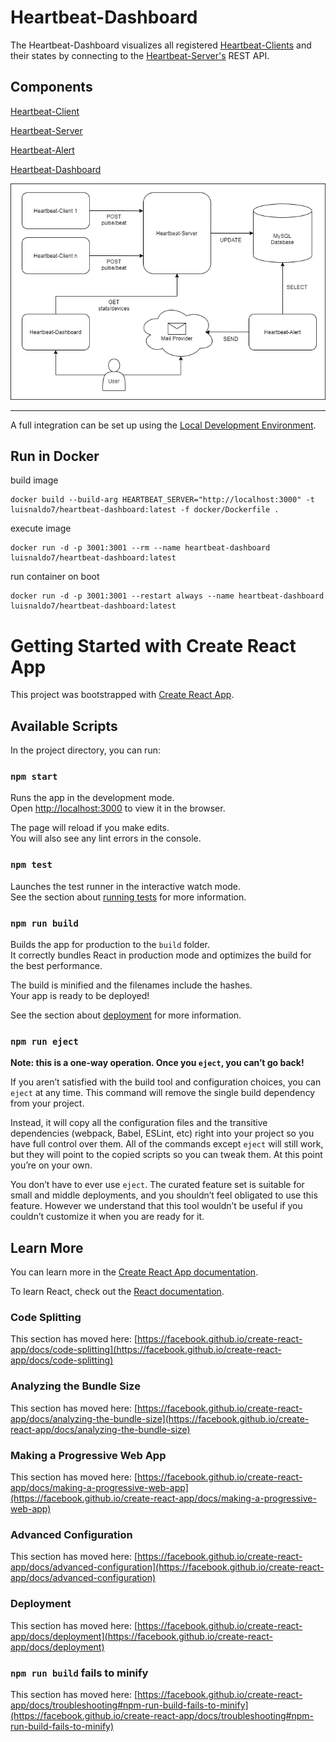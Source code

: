 # Heartbeat-Dashboard

The Heartbeat-Dashboard visualizes all registered [Heartbeat-Clients](https://github.com/LuisNaldo7/heartbeat-client) and their states by connecting to the [Heartbeat-Server's](https://github.com/LuisNaldo7/heartbeat-server) REST API.

## Components

[Heartbeat-Client](https://github.com/LuisNaldo7/heartbeat-client)

[Heartbeat-Server](https://github.com/LuisNaldo7/heartbeat-server)

[Heartbeat-Alert](https://github.com/LuisNaldo7/heartbeat-alert)

[Heartbeat-Dashboard](https://github.com/LuisNaldo7/heartbeat-dashboard)

![Diagram](https://github.com/LuisNaldo7/heartbeat-local-dev-env/blob/main/docs/components.png?raw=true)

---

A full integration can be set up using the [Local Development Environment](https://github.com/LuisNaldo7/heartbeat-local-dev-env).

## Run in Docker

build image

```
docker build --build-arg HEARTBEAT_SERVER="http://localhost:3000" -t luisnaldo7/heartbeat-dashboard:latest -f docker/Dockerfile .
```

execute image

```
docker run -d -p 3001:3001 --rm --name heartbeat-dashboard luisnaldo7/heartbeat-dashboard:latest
```

run container on boot

```
docker run -d -p 3001:3001 --restart always --name heartbeat-dashboard luisnaldo7/heartbeat-dashboard:latest
```

# Getting Started with Create React App

This project was bootstrapped with [Create React App](https://github.com/facebook/create-react-app).

## Available Scripts

In the project directory, you can run:

### `npm start`

Runs the app in the development mode.\
Open [http://localhost:3000](http://localhost:3000) to view it in the browser.

The page will reload if you make edits.\
You will also see any lint errors in the console.

### `npm test`

Launches the test runner in the interactive watch mode.\
See the section about [running tests](https://facebook.github.io/create-react-app/docs/running-tests) for more information.

### `npm run build`

Builds the app for production to the `build` folder.\
It correctly bundles React in production mode and optimizes the build for the best performance.

The build is minified and the filenames include the hashes.\
Your app is ready to be deployed!

See the section about [deployment](https://facebook.github.io/create-react-app/docs/deployment) for more information.

### `npm run eject`

**Note: this is a one-way operation. Once you `eject`, you can’t go back!**

If you aren’t satisfied with the build tool and configuration choices, you can `eject` at any time. This command will remove the single build dependency from your project.

Instead, it will copy all the configuration files and the transitive dependencies (webpack, Babel, ESLint, etc) right into your project so you have full control over them. All of the commands except `eject` will still work, but they will point to the copied scripts so you can tweak them. At this point you’re on your own.

You don’t have to ever use `eject`. The curated feature set is suitable for small and middle deployments, and you shouldn’t feel obligated to use this feature. However we understand that this tool wouldn’t be useful if you couldn’t customize it when you are ready for it.

## Learn More

You can learn more in the [Create React App documentation](https://facebook.github.io/create-react-app/docs/getting-started).

To learn React, check out the [React documentation](https://reactjs.org/).

### Code Splitting

This section has moved here: [https://facebook.github.io/create-react-app/docs/code-splitting](https://facebook.github.io/create-react-app/docs/code-splitting)

### Analyzing the Bundle Size

This section has moved here: [https://facebook.github.io/create-react-app/docs/analyzing-the-bundle-size](https://facebook.github.io/create-react-app/docs/analyzing-the-bundle-size)

### Making a Progressive Web App

This section has moved here: [https://facebook.github.io/create-react-app/docs/making-a-progressive-web-app](https://facebook.github.io/create-react-app/docs/making-a-progressive-web-app)

### Advanced Configuration

This section has moved here: [https://facebook.github.io/create-react-app/docs/advanced-configuration](https://facebook.github.io/create-react-app/docs/advanced-configuration)

### Deployment

This section has moved here: [https://facebook.github.io/create-react-app/docs/deployment](https://facebook.github.io/create-react-app/docs/deployment)

### `npm run build` fails to minify

This section has moved here: [https://facebook.github.io/create-react-app/docs/troubleshooting#npm-run-build-fails-to-minify](https://facebook.github.io/create-react-app/docs/troubleshooting#npm-run-build-fails-to-minify)
